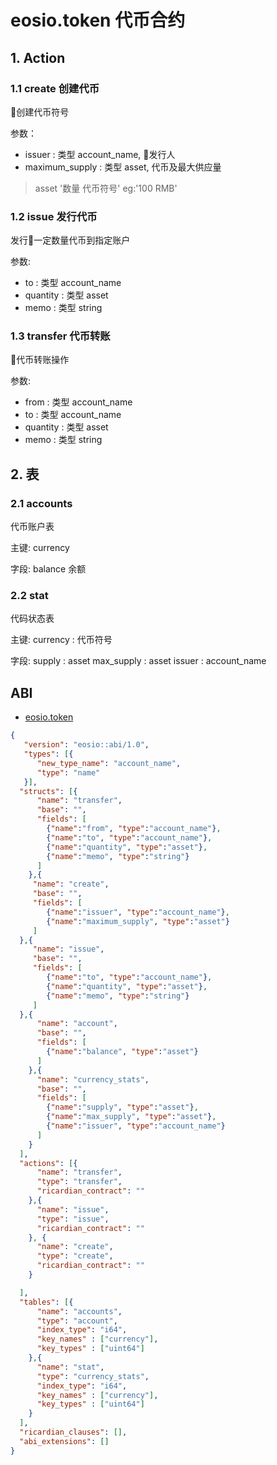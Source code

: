 # eosio.token 代币合约

## 1. Action

### 1.1 create 创建代币

创建代币符号

参数：
- issuer : 类型 account_name, 发行人
- maximum_supply :  类型 asset, 代币及最大供应量

> asset '数量 代币符号' eg:'100 RMB'
  
### 1.2 issue 发行代币

发行一定数量代币到指定账户

参数:
- to : 类型 account_name
- quantity : 类型 asset
- memo : 类型 string

### 1.3 transfer 代币转账

代币转账操作

参数:
- from : 类型 account_name
- to : 类型 account_name
- quantity : 类型 asset
- memo : 类型 string

## 2. 表

### 2.1 accounts
代币账户表

主键: currency

字段: balance 余额


### 2.2 stat
代码状态表

主键:   currency : 代币符号

字段:
        supply : asset
        max_supply : asset
        issuer : account_name

## ABI

- [eosio.token](https://github.com/eosforce/eosforce/blob/release/contracts/eosio.token/eosio.token.abi)

```json
{
   "version": "eosio::abi/1.0",
   "types": [{
      "new_type_name": "account_name",
      "type": "name"
   }],
  "structs": [{
      "name": "transfer",
      "base": "",
      "fields": [
        {"name":"from", "type":"account_name"},
        {"name":"to", "type":"account_name"},
        {"name":"quantity", "type":"asset"},
        {"name":"memo", "type":"string"}
      ]
    },{
     "name": "create",
     "base": "",
     "fields": [
        {"name":"issuer", "type":"account_name"},
        {"name":"maximum_supply", "type":"asset"}
     ]
  },{
     "name": "issue",
     "base": "",
     "fields": [
        {"name":"to", "type":"account_name"},
        {"name":"quantity", "type":"asset"},
        {"name":"memo", "type":"string"}
     ]
  },{
      "name": "account",
      "base": "",
      "fields": [
        {"name":"balance", "type":"asset"}
      ]
    },{
      "name": "currency_stats",
      "base": "",
      "fields": [
        {"name":"supply", "type":"asset"},
        {"name":"max_supply", "type":"asset"},
        {"name":"issuer", "type":"account_name"}
      ]
    }
  ],
  "actions": [{
      "name": "transfer",
      "type": "transfer",
      "ricardian_contract": ""
    },{
      "name": "issue",
      "type": "issue",
      "ricardian_contract": ""
    }, {
      "name": "create",
      "type": "create",
      "ricardian_contract": ""
    }

  ],
  "tables": [{
      "name": "accounts",
      "type": "account",
      "index_type": "i64",
      "key_names" : ["currency"],
      "key_types" : ["uint64"]
    },{
      "name": "stat",
      "type": "currency_stats",
      "index_type": "i64",
      "key_names" : ["currency"],
      "key_types" : ["uint64"]
    }
  ],
  "ricardian_clauses": [],
  "abi_extensions": []
}

```